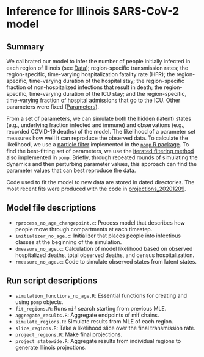 # Inference for Illinois SARS-CoV-2 model

## Summary

We calibrated our model to infer the number of people initially infected in each region of Illinois (see [Data](../Data)); region-specific transmission rates; the region-specific, time-varying hospitalization fatality rate (HFR); the region-specific, time-varying duration of the hospital stay; the region-specific fraction of non-hospitalized infections that result in death; the region-specific, time-varying duration of the ICU stay; and the region-specific, time-varying fraction of hospital admissions that go to the ICU.
Other parameters were fixed ([Parameters](.../Parameters)).

From a set of parameters, we can simulate both the hidden (latent) states (e.g., underlying fraction infected and immune) and observations (e.g., recorded COVID-19 deaths) of the model.
The likelihood of a parameter set measures how well it can reproduce the observed data.
To calculate the likelihood, we use a [particle filter](https://kingaa.github.io/sbied/pfilter/pfilter.html) implemented in the [`pomp` R package](https://kingaa.github.io/pomp/).
To find the best-fitting set of parameters, we use the [iterated filtering method](https://kingaa.github.io/sbied/mif/mif.html) also implemented in `pomp`.
Briefly, through repeated rounds of simulating the dynamics and then perturbing parameter values, this approach can find the parameter values that can best reproduce the data.

Code used to fit the model to new data are stored in dated directories. The most recent fits were produced with the code in [projections_20201209](./projections_20201209).

## Model file descriptions

* `rprocess_no_age_changepoint.c`: Process model that describes how people move through compartments at each timestep.
* `initializer_no_age.c`: Initializer that places people into infectious classes at the beginning of the simulation.
* `dmeasure_no_age.c`: Calculation of model likelihood based on observed hospitalized deaths, total observed deaths, and census hospitalization.
* `rmeasure_no_age.c`: Code to simulate observed states from latent states.

## Run script descriptions
* `simulation_functions_no_age.R`: Essential functions for creating and using `pomp` objects. 
* `fit_regions.R`: Runs `mif` search starting from previous MLE.
* `aggregate_results.R`: Aggregate endpoints of mif chains.
* `simulate_regions.R`: Simulate results from MLE of each region.
* `slice_regions.R`: Take a likelihood slice over the final transmission rate.
* `project_regions.R`: Make final projections.
* `project_statewide.R`: Aggregate results from individual regions to generate Illinois projections.

